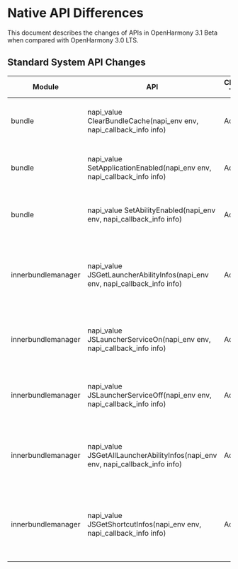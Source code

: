 # Native API Differences

This document describes the changes of APIs in OpenHarmony 3.1 Beta when compared with OpenHarmony 3.0 LTS.

## Standard System API Changes

| Module| API| Change Type| Change Description|
| ------------------ | ------------------------------------------------------------ | -------- | ------------------------------------------------- |
| bundle             | napi_value ClearBundleCache(napi_env env, napi_callback_info info) | Added| Added the API for clearing the cache of an application.|
| bundle             | napi_value SetApplicationEnabled(napi_env env, napi_callback_info info) | Added| Added the API for setting whether to enable an application.|
| bundle             | napi_value SetAbilityEnabled(napi_env env, napi_callback_info info) | Added| Added the API for setting whether to enable an ability.|
| innerbundlemanager | napi_value JSGetLauncherAbilityInfos(napi_env env, napi_callback_info info) | Added| Added the API for obtaining the launcher ability information by **bundleName**.|
| innerbundlemanager | napi_value JSLauncherServiceOn(napi_env env, napi_callback_info info) | Added| Added the API for subscribing to bundle status changes.|
| innerbundlemanager | napi_value JSLauncherServiceOff(napi_env env, napi_callback_info info) | Added| Added the API for unsubscribing from bundle status changes.|
| innerbundlemanager | napi_value JSGetAllLauncherAbilityInfos(napi_env env, napi_callback_info info) | Added| Added the API for obtaining the application abilities on all launchers by **userId**.|
| innerbundlemanager | napi_value JSGetShortcutInfos(napi_env env, napi_callback_info info) | Added| Added the API for obtaining the application shortcut information by **bundleName**.|
